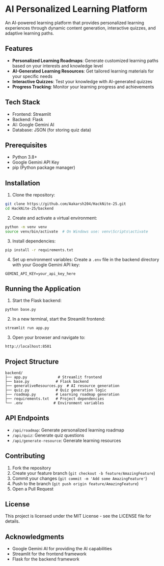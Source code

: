 # AI Personalized Learning Platform

An AI-powered learning platform that provides personalized learning experiences through dynamic content generation, interactive quizzes, and adaptive learning paths.

## Features

- **Personalized Learning Roadmaps**: Generate customized learning paths based on your interests and knowledge level
- **AI-Generated Learning Resources**: Get tailored learning materials for your specific needs
- **Interactive Quizzes**: Test your knowledge with AI-generated quizzes
- **Progress Tracking**: Monitor your learning progress and achievements

## Tech Stack

- Frontend: Streamlit
- Backend: Flask
- AI: Google Gemini AI
- Database: JSON (for storing quiz data)

## Prerequisites

- Python 3.8+
- Google Gemini API Key
- pip (Python package manager)

## Installation

1. Clone the repository:
```bash
git clone https://github.com/Aakarsh204/HackNite-25.git
cd HackNite-25/backend
```

2. Create and activate a virtual environment:
```bash
python -m venv venv
source venv/bin/activate  # On Windows use: venv\Scripts\activate
```

3. Install dependencies:
```bash
pip install -r requirements.txt
```

4. Set up environment variables:
Create a `.env` file in the backend directory with your Google Gemini API key:
```
GEMINI_API_KEY=your_api_key_here
```

## Running the Application

1. Start the Flask backend:
```bash
python base.py
```

2. In a new terminal, start the Streamlit frontend:
```bash
streamlit run app.py
```

3. Open your browser and navigate to:
```
http://localhost:8501
```

## Project Structure

```
backend/
├── app.py              # Streamlit frontend
├── base.py            # Flask backend
├── generativeResources.py  # AI resource generation
├── quiz.py            # Quiz generation logic
├── roadmap.py         # Learning roadmap generation
├── requirements.txt   # Project dependencies
└── .env              # Environment variables
```

## API Endpoints

- `/api/roadmap`: Generate personalized learning roadmap
- `/api/quiz`: Generate quiz questions
- `/api/generate-resource`: Generate learning resources

## Contributing

1. Fork the repository
2. Create your feature branch (`git checkout -b feature/AmazingFeature`)
3. Commit your changes (`git commit -m 'Add some AmazingFeature'`)
4. Push to the branch (`git push origin feature/AmazingFeature`)
5. Open a Pull Request

## License

This project is licensed under the MIT License - see the LICENSE file for details.

## Acknowledgments

- Google Gemini AI for providing the AI capabilities
- Streamlit for the frontend framework
- Flask for the backend framework 